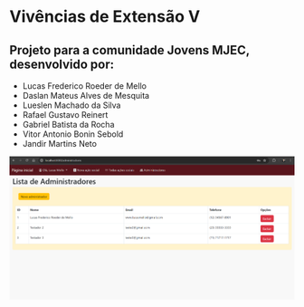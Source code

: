 # Vivências de Extensão V

## Projeto para a comunidade Jovens MJEC, desenvolvido por:
- Lucas Frederico Roeder de Mello
- Daslan Mateus Alves de Mesquita
- Lueslen Machado da Silva
- Rafael Gustavo Reinert
- Gabriel Batista da Rocha
- Vitor Antonio Bonin Sebold
- Jandir Martins Neto

![Listar Administradores](listar-administradores.png)

